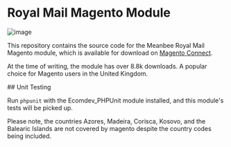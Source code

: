 # Royal Mail Magento Module

![image](http://up.nicksays.co.uk/200k1j35411o2i0Y0N3S/RoyalMail.png)

This repository contains the source code for the Meanbee Royal Mail Magento module, which is available for download on [Magento Connect](http://www.magentocommerce.com/magento-connect/meanbee-royal-mail-domestic-and-international-shipping.html).

At the time of writing, the module has over 8.8k downloads.  A popular choice for Magento users in the United Kingdom.

## Unit Testing

Run `phpunit` with the Ecomdev_PHPUnit module installed, and this module's tests will be picked up.

Please note, the countries Azores, Madeira, Corisca, Kosovo, and the Balearic Islands are not covered by magento despite the country codes being included.